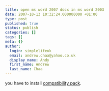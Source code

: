 ```yaml
---
title: open ms word 2007 docx in ms word 2003
date: 2007-10-13 10:32:24.000000000 +01:00
type: post
published: true
status: publish
categories: []
tags: []
meta: {}
author:
  login: simplelifeuk
  email: andrew.chaa@yahoo.co.uk
  display_name: Andy
  first_name: Andrew
  last_name: Chaa
---
```

<p>you have to install <a href="http://www.microsoft.com/downloads/thankyou.aspx?familyId=941b3470-3ae9-4aee-8f43-c6bb74cd1466&amp;displayLang=en">compatibility pack</a>.</p>
